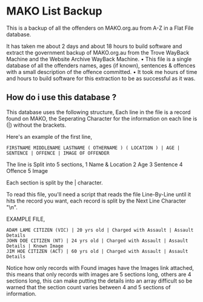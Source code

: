 # MAKO List Backup
This is a backup of all the offenders on MAKO.org.au from A-Z in a Flat File database.
   
It has taken me about 2 days and about 18 hours to build software and extract the government backup of MAKO.org.au from the Trove WayBack Machine and the Website Archive WayBack Machine.
• This file is a single database of all the offenders names, ages (if known), sentences & offences with a small description of the offence committed.
• It took me hours of time and hours to build software for this extraction to be as successful as it was.

## How do i use this database ?
This database uses the following structure,
Each line in the file is a record found on MAKO, the Seperating Character for the information on each line is (|) without the brackets.

Here's an example of the first line,   
```
FIRSTNAME MIDDLENAME LASTNAME ( OTHERNAME ) ( LOCATION ) | AGE | SENTENCE | OFFENCE | IMAGE OF OFFENDER
```
The line is Split into 5 sections,
1 Name & Location
2 Age
3 Sentence
4 Offence
5 Image

Each section is split by the | character.
 
To read this file, you'll need a script that reads the file Line-By-Line until it hits the record you want, each record is split by the Next Line Character "\n".
 

EXAMPLE FILE,
```
ADAM LAME CITIZEN (VIC) | 20 yrs old | Charged with Assault | Assault Details
JOHN DOE CITIZEN (NT) | 24 yrs old | Charged with Assault | Assault Details | Known Image 
JIM HOE CITIZEN (ACT) | 60 yrs old | Charged with Assault | Assault Details
```
Notice how only records with Found images have the Images link attached, this means that only records with images are 5 sections long, others are 4 sections long,
this can make putting the details into an array difficult so be warned that the section count varies between 4 and 5 sections of information.



